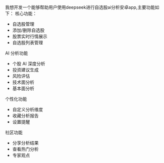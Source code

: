 我想开发一个能够帮助用户使用deepseek进行自选股ai分析安卓app,主要功能如下：
核心功能：
* 自选股管理
* 添加/删除自选股
* 股票实时行情展示
* 自选股列表管理

AI 分析功能
* 个股 AI 深度分析
* 投资建议生成
* 风险评估
* 技术面分析
* 基本面分析

个性化功能
* 自定义分析维度
* 收藏分析报告
* 设置提醒

社区功能
* 分享分析结果
* 查看热门分析
* 专家观点